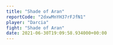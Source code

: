 ```yaml
---
title: "Shade of Aran"
reportCode: "2dxwMnYH37rFJfN1"
player: "Darcia"
fight: "Shade of Aran"
date: 2021-06-30T19:09:58.934000+00:00
---
```

